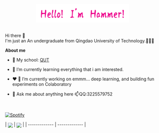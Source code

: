 <p align="center"><a href="https://blog.csdn.net/qq_51208442?spm=1000.2115.3001.5343" target="_blank"><img width="60%" alt="Hello, I'm bighammer. Welcome!" src="./assets/myname.png" /></a></p>

<br />
Hi there 👋
<br />
I'm just an An undergraduate from Qingdao University of Technology.🤔🤔🤔

**About me**

- 💼 My school: [QUT](http://english.qut.edu.cn/)

- 🌱 I’m currently learning everything that i am interested.

- ❤️ 🔭 I’m currently working on emmm... deep learning, and building fun experiments on Colaboratory

- 💬 Ask me about anything here 📫QQ:3225579752
  
&nbsp;<div align="left">
  [![Spotify](https://novatorem.vercel.app/api/spotify?background_color=0d1117&border_color=ffffff)](https://open.spotify.com/user/omnitenebris)
</div>
| <img align="center" src="https://github-readme-stats-mikebeaton.vercel.app/api?username=bighammer-link&show_icons=true&include_all_commits=true&theme=synthwave" /> | <img align="center" src="https://github-readme-stats-mikebeaton.vercel.app/api/top-langs/?username=bighammer-link&layout=compact&theme=buefy&hide_border=true" /> |
| ------------- | ------------- |
